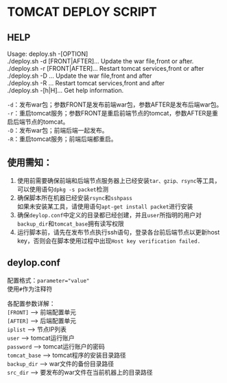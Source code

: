 # TOMCAT DEPLOY SCRIPT  
## HELP
Usage: deploy.sh -[OPTION]  
 ./deploy.sh -d [FRONT|AFTER]... Update the war file,front or after.  
 ./deploy.sh -r [FRONT|AFTER]... Restart tomcat services,front or after  
 ./deploy.sh -D ... Update the war file,front and after  
 ./deploy.sh -R ... Restart tomcat services,front and after  
 ./deploy.sh -[h|H]... Get help information.  
 
`-d`：发布war包；参数FRONT是发布前端war包，参数AFTER是发布后端war包。  
`-r`：重启tomcat服务；参数FRONT是重启前端节点的tomcat，参数AFTER是重启后端节点的tomcat。  
`-D`：发布war包；前端后端一起发布。  
`-R`：重启tomcat服务；前端后端都重启。  

## 使用需知：  

1. 使用前需要确保前端和后端节点服务器上已经安装`tar、gzip、rsync`等工具，可以使用语句`dpkg -s packet`检测  
2. 确保脚本所在机器已经安装`rsync`和`sshpass`  
如果未安装某工具，请使用语句`apt-get install packet`进行安装  
3. 确保`deylop.conf`中定义的目录都已经创建，并且`user`所指明的用户对`backup_dir`和`tomcat_base`拥有读写权限  
4. 运行脚本前，请先在发布节点执行ssh语句，登录各台前后端节点以更新host key，否则会在脚本使用过程中出现`Host key verification failed.`  

## deylop.conf
  
配置格式：`parameter="value" `  
使用`#`作为注释符  

各配置参数详解：  
`[FRONT]` --> 前端配置单元  
`[AFTER]` --> 后端配置单元  
`iplist` --> 节点IP列表   
`user` --> tomcat运行账户  
`password` --> tomcat运行账户的密码   
`tomcat_base` --> tomcat程序的安装目录路径  
`backup_dir` --> war文件的备份目录路径  
`src_dir` --> 要发布的war文件在当前机器上的目录路径


